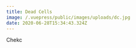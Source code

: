 ```yaml
---
title: Dead Cells
image: /.vuepress/public/images/uploads/dc.jpg
date: 2020-06-28T15:34:43.324Z
---
```

Chekc